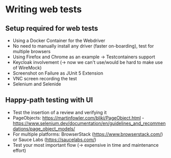 # Writing web tests

## Setup required for web tests

- Using a Docker Container for the Webdriver
- No need to manually install any driver (faster on-boarding), test for multiple browsers
- Using Firefox and Chrome as an example -> Testcontainers support
- Keycloak involvement (-> now we can't use/would be hard to make use of WireMock)
- Screenshot on Failure as JUnit 5 Extension
- VNC screen recording the test
- Selenium and Selenide

## Happy-path testing with UI

- Test the insertion of a review and verifying it
- PageObjects: https://martinfowler.com/bliki/PageObject.html - https://www.selenium.dev/documentation/en/guidelines_and_recommendations/page_object_models/
- For multiple platforms: BrowserStack (https://www.browserstack.com/) or Sauce Labs (https://saucelabs.com/)
- Test your most important flow (-> expensive in time and maintenance effort)
